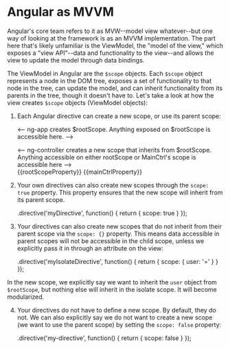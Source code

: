 # Angular as MVVM

Angular's core team refers to it as MVW--model view whatever--but one way of looking at the framework is as an MVVM implementation. The part here that's likely unfamiliar is the ViewModel, the "model of the view," which exposes a "view API"--data and functionality to the view--and allows the view to update the model through data bindings. 

The ViewModel in Angular are the `$scope` objects. Each `$scope` object represents a node in the DOM tree, exposes a set of functionality to that node in the tree, can update the model, and can inherit functionality from its parents in the tree, though it doesn't have to. Let's take a look at how the view creates `$scope` objects (ViewModel objects):

1) Each Angular directive can create a new scope, or use its parent scope:

	<-- ng-app creates $rootScope. Anything exposed on $rootScope is accessible here. -->
	<body ng-app="app">			
		<-- ng-controller creates a new scope that inherits from $rootScope. Anything accessible on either rootScope or MainCtrl's scope is accessible here -->
		<div ng-controller="MainCtrl">
			{{rootScopeProperty}} {{mainCtrlProperty}}
		</div>
	</body>
	
2) Your own directives can also create new scopes through the `scope: true` property. This property ensures that the new scope will inherit from its parent scope.

	.directive('myDirective', function() {
		return {
			scope: true
		}
	});
	
3) Your directives can also create new scopes that do not inherit from their parent scope via the `scope: {}` property. This means data accessible in parent scopes will not be accessible in the child scope, unless we explicitly pass it in through an attribute on the view:

	<body ng-app="app">
		<div my-isolate-directive user="user"></div>
	</body>
	
	.directive('myIsolateDirective', function() {
		return {
			scope: { user: '=' }
		}
	});
	
In the new scope, we explicitly say we want to inherit the `user` object from `$rootScope`, but nothing else will inherit in the isolate scope. It will become modularized.

4) Your directives do not have to define a new scope. By default, they do not. We can also explicitly say we do not want to create a new scope (we want to use the parent scope) by setting the `scope: false` property:

	.directive('my-directive', function() {
		return {
			scope: false
		}
	});